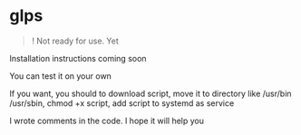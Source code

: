 # glps

> ! Not ready for use. Yet

Installation instructions coming soon

You can test it on your own

If you want, you should to download script, move it to directory like /usr/bin /usr/sbin, chmod +x script, add script to systemd as service

I wrote comments in the code. I hope it will help you
